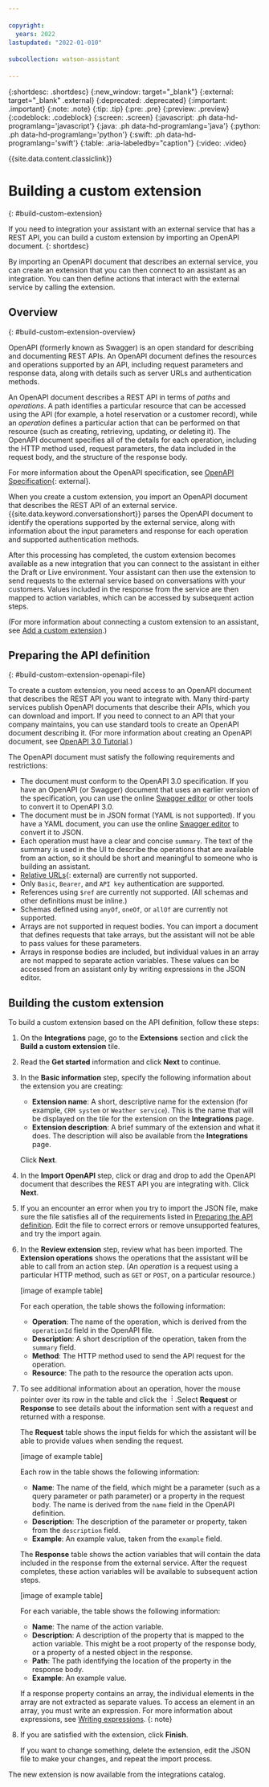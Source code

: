 ```yaml
---

copyright:
  years: 2022
lastupdated: "2022-01-010"

subcollection: watson-assistant

---
```


{:shortdesc: .shortdesc}
{:new_window: target="_blank"}
{:external: target="_blank" .external}
{:deprecated: .deprecated}
{:important: .important}
{:note: .note}
{:tip: .tip}
{:pre: .pre}
{:preview: .preview}
{:codeblock: .codeblock}
{:screen: .screen}
{:javascript: .ph data-hd-programlang='javascript'}
{:java: .ph data-hd-programlang='java'}
{:python: .ph data-hd-programlang='python'}
{:swift: .ph data-hd-programlang='swift'}
{:table: .aria-labeledby="caption"}
{:video: .video}

{{site.data.content.classiclink}}

# Building a custom extension
{: #build-custom-extension}

If you need to integration your assistant with an external service that has a REST API, you can build a custom extension by importing an OpenAPI document.
{: shortdesc}

By importing an OpenAPI document that describes an external service, you can create an extension that you can then connect to an assistant as an integration. You can then define actions that interact with the external service by calling the extension.

## Overview
{: #build-custom-extension-overview}

OpenAPI (formerly known as Swagger) is an open standard for describing and documenting REST APIs. An OpenAPI document defines the resources and operations supported by an API, including request parameters and response data, along with details such as server URLs and authentication methods.

An OpenAPI document describes a REST API in terms of _paths_ and _operations_. A path identifies a particular resource that can be accessed using the API (for example, a hotel reservation or a customer record), while an _operation_ defines a particular action that can be performed on that resource (such as creating, retrieving, updating, or deleting it). The OpenAPI document specifies all of the details for each operation, including the HTTP method used, request parameters, the data included in the request body, and the structure of the response body.

For more information about the OpenAPI specification, see [OpenAPI Specification](https://swagger.io/specification/){: external}.

When you create a custom extension, you import an OpenAPI document that describes the REST API of an external service. {{site.data.keyword.conversationshort}} parses the OpenAPI document to identify the operations supported by the external service, along with information about the input parameters and response for each operation and supported authentication methods.

After this processing has completed, the custom extension becomes available as a new integration that you can connect to the assistant in either the Draft or Live environment. Your assistant can then use the extension to send requests to the external service based on conversations with your customers. Values included in the response from the service are then mapped to action variables, which can be accessed by subsequent action steps.

(For more information about connecting a custom extension to an assistant, see [Add a custom extension](/docs/watson-assistant?topic=watson-assistant-add-custom-extension).)

## Preparing the API definition
{: #build-custom-extension-openapi-file}

To create a custom extension, you need access to an OpenAPI document that describes the REST API you want to integrate with. Many third-party services publish OpenAPI documents that describe their APIs, which you can download and import. If you need to connect to an API that your company maintains, you can use standard tools to create an OpenAPI document describing it. (For more information about creating an OpenAPI document, see [OpenAPI 3.0 Tutorial](https://support.smartbear.com/swaggerhub/docs/tutorials/openapi-3-tutorial.html).)

The OpenAPI document must satisfy the following requirements and restrictions:

- The document must conform to the OpenAPI 3.0 specification. If you have an OpenAPI (or Swagger) document that uses an earlier version of the specification, you can use the online [Swagger editor](https://editor.swagger.io/) or other tools to convert it to OpenAPI 3.0.
- The document must be in JSON format (YAML is not supported). If you have a YAML document, you can use the online [Swagger editor](https://editor.swagger.io/) to convert it to JSON.
- Each operation must have a clear and concise `summary`. The text of the summary is used in the UI to describe the operations that are available from an action, so it should be short and meaningful to someone who is building an assistant.
- [Relative URLs](https://swagger.io/docs/specification/api-host-and-base-path/#relative-urls){: external} are currently not supported.
- Only `Basic`, `Bearer`, and `API key` authentication are supported.
- References using `$ref` are currently not supported. (All schemas and other definitions must be inline.)
- Schemas defined using `anyOf`, `oneOf`, or `allOf` are currently not supported.
- Arrays are not supported in request bodies. You can import a document that defines requests that take arrays, but the assistant will not be able to pass values for these parameters.
- Arrays in response bodies are included, but individual values in an array are not mapped to separate action variables. These values can be accessed from an assistant only by writing expressions in the JSON editor.

## Building the custom extension

To build a custom extension based on the API definition, follow these steps:

1. On the **Integrations** page, go to the **Extensions** section and click the **Build a custom extension** tile.

1. Read the **Get started** information and click **Next** to continue.

1. In the **Basic information** step, specify the following information about the extension you are creating:

    - **Extension name**: A short, descriptive name for the extension (for example, `CRM system` or `Weather service`). This is the name that will be displayed on the tile for the extension on the **Integrations** page.
    - **Extension description**: A brief summary of the extension and what it does. The description will also be available from the **Integrations** page.

    Click **Next**.

1. In the **Import OpenAPI** step, click or drag and drop to add the OpenAPI document that describes the REST API you are integrating with. Click **Next**.

1. If you an encounter an error when you try to import the JSON file, make sure the file satisfies all of the requirements listed in [Preparing the API definition](##build-custom-extension-openapi-file). Edit the file to correct errors or remove unsupported features, and try the import again.

1. In the **Review extension** step, review what has been imported. The **Extension operations** shows the operations that the assistant will be able to call from an action step. (An _operation_ is a request using a particular HTTP method, such as `GET` or `POST`, on a particular resource.)

    [image of example table]

    For each operation, the table shows the following information:

    - **Operation**: The name of the operation, which is derived from the `operationId` field in the OpenAPI file.
    - **Description**: A short description of the operation, taken from the `summary` field.
    - **Method**: The HTTP method used to send the API request for the operation.
    - **Resource**: The path to the resource the operation acts upon.

1. To see additional information about an operation, hover the mouse pointer over its row in the table and click the ![menu icon](images/kebab.png).Select **Request** or **Response** to see details about the information sent with a request and returned with a response.

    The **Request** table shows the input fields for which the assistant will be able to provide values when sending the request.
    
    [image of example table]
    
    Each row in the table shows the following information:

    - **Name**: The name of the field, which might be a parameter (such as a query parameter or path parameter) or a property in the request body. The name is derived from the `name` field in the OpenAPI definition.
    - **Description**: The description of the parameter or property, taken from the `description` field.
    - **Example**: An example value, taken from the `example` field.

    The **Response** table shows the action variables that will contain the data included in the response from the external service. After the request completes, these action variables will be available to subsequent action steps.
    
    [image of example table]
    
    For each variable, the table shows the following information:

    - **Name**: The name of the action variable.
    - **Description**: A description of the property that is mapped to the action variable. This might be a root property of the response body, or a property of a nested object in the response.
    - **Path**: The path identifying the location of the property in the response body.
    - **Example**: An example value.

    If a response property contains an array, the individual elements in the array are not extracted as separate values. To access an element in an array, you must write an expression. For more information about expressions, see [Writing expressions](/docs/watson-assistant?topic=watson-assistant-expressions.md).
    {: note}

1. If you are satisfied with the extension, click **Finish**.

    If you want to change something, delete the extension, edit the JSON file to make your changes, and repeat the import process.

The new extension is now available from the integrations catalog.
